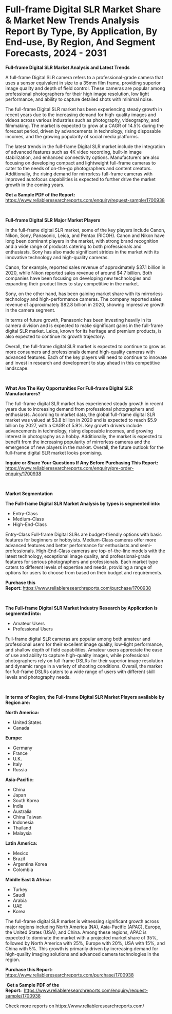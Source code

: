 <p><h1>Full-frame Digital SLR Market Share & Market New Trends Analysis Report By Type, By Application, By End-use, By Region, And Segment Forecasts, 2024 - 2031</h1></p><p><strong>Full-frame Digital SLR Market Analysis and Latest Trends</strong></p>
<p><p>A full-frame Digital SLR camera refers to a professional-grade camera that uses a sensor equivalent in size to a 35mm film frame, providing superior image quality and depth of field control. These cameras are popular among professional photographers for their high image resolution, low light performance, and ability to capture detailed shots with minimal noise.</p><p>The full-frame Digital SLR market has been experiencing steady growth in recent years due to the increasing demand for high-quality images and videos across various industries such as photography, videography, and filmmaking. The market is expected to grow at a CAGR of 14.5% during the forecast period, driven by advancements in technology, rising disposable incomes, and the growing popularity of social media platforms.</p><p>The latest trends in the full-frame Digital SLR market include the integration of advanced features such as 4K video recording, built-in image stabilization, and enhanced connectivity options. Manufacturers are also focusing on developing compact and lightweight full-frame cameras to cater to the needs of on-the-go photographers and content creators. Additionally, the rising demand for mirrorless full-frame cameras with improved autofocus capabilities is expected to further drive the market growth in the coming years.</p></p>
<p><strong>Get a Sample PDF of the Report:&nbsp;</strong> <a href="https://www.reliableresearchreports.com/enquiry/request-sample/1700938">https://www.reliableresearchreports.com/enquiry/request-sample/1700938</a></p>
<p>&nbsp;</p>
<p><strong>Full-frame Digital SLR Major Market Players</strong></p>
<p><p>In the full-frame digital SLR market, some of the key players include Canon, Nikon, Sony, Panasonic, Leica, and Pentax (RICOH). Canon and Nikon have long been dominant players in the market, with strong brand recognition and a wide range of products catering to both professionals and enthusiasts. Sony has also made significant strides in the market with its innovative technology and high-quality cameras.</p><p>Canon, for example, reported sales revenue of approximately $37.1 billion in 2020, while Nikon reported sales revenue of around $4.7 billion. Both companies have been focusing on developing new technologies and expanding their product lines to stay competitive in the market.</p><p>Sony, on the other hand, has been gaining market share with its mirrorless technology and high-performance cameras. The company reported sales revenue of approximately $82.8 billion in 2020, showing impressive growth in the camera segment.</p><p>In terms of future growth, Panasonic has been investing heavily in its camera division and is expected to make significant gains in the full-frame digital SLR market. Leica, known for its heritage and premium products, is also expected to continue its growth trajectory.</p><p>Overall, the full-frame digital SLR market is expected to continue to grow as more consumers and professionals demand high-quality cameras with advanced features. Each of the key players will need to continue to innovate and invest in research and development to stay ahead in this competitive landscape.</p></p>
<p>&nbsp;</p>
<p><strong>What Are The Key Opportunities For Full-frame Digital SLR Manufacturers?</strong></p>
<p><p>The full-frame digital SLR market has experienced steady growth in recent years due to increasing demand from professional photographers and enthusiasts. According to market data, the global full-frame digital SLR market was valued at $3.8 billion in 2020 and is expected to reach $5.9 billion by 2027, with a CAGR of 5.9%. Key growth drivers include advancements in technology, rising disposable incomes, and growing interest in photography as a hobby. Additionally, the market is expected to benefit from the increasing popularity of mirrorless cameras and the emergence of new players in the market. Overall, the future outlook for the full-frame digital SLR market looks promising.</p></p>
<p><strong>Inquire or Share Your Questions If Any Before Purchasing This Report:</strong> <a href="https://www.reliableresearchreports.com/enquiry/pre-order-enquiry/1700938">https://www.reliableresearchreports.com/enquiry/pre-order-enquiry/1700938</a></p>
<p>&nbsp;</p>
<p><strong>Market Segmentation</strong></p>
<p><strong>The Full-frame Digital SLR Market Analysis by types is segmented into:</strong></p>
<p><ul><li>Entry-Class</li><li>Medium-Class</li><li>High-End-Class</li></ul></p>
<p><p>Entry-Class Full-frame Digital SLRs are budget-friendly options with basic features for beginners or hobbyists. Medium-Class cameras offer more advanced features and better performance for enthusiasts and semi-professionals. High-End-Class cameras are top-of-the-line models with the latest technology, exceptional image quality, and professional-grade features for serious photographers and professionals. Each market type caters to different levels of expertise and needs, providing a range of options for users to choose from based on their budget and requirements.</p></p>
<p><strong>Purchase this Report:&nbsp;</strong><a href="https://www.reliableresearchreports.com/purchase/1700938">https://www.reliableresearchreports.com/purchase/1700938</a></p>
<p>&nbsp;</p>
<p><strong>The Full-frame Digital SLR Market Industry Research by Application is segmented into:</strong></p>
<p><ul><li>Amateur Users</li><li>Professional Users</li></ul></p>
<p><p>Full-frame digital SLR cameras are popular among both amateur and professional users for their excellent image quality, low-light performance, and shallow depth of field capabilities. Amateur users appreciate the ease of use and ability to capture high-quality images, while professional photographers rely on full-frame DSLRs for their superior image resolution and dynamic range in a variety of shooting conditions. Overall, the market for full-frame DSLRs caters to a wide range of users with different skill levels and photography needs.</p></p>
<p>&nbsp;</p>
<p><strong>In terms of Region, the Full-frame Digital SLR Market Players available by Region are:</strong></p>
<p>
    <p> <strong> North America: </strong>
        <ul>
            <li>United States</li>
            <li>Canada</li>
        </ul>
        </p> 
    <p> <strong> Europe: </strong>
        <ul>
            <li>Germany</li>
            <li>France</li>
            <li>U.K.</li>
            <li>Italy</li>
            <li>Russia</li>
        </ul>
        </p> 
    <p> <strong> Asia-Pacific: </strong>
        <ul>
            <li>China</li>
            <li>Japan</li>
            <li>South Korea</li>
            <li>India</li>
            <li>Australia</li>
            <li>China Taiwan</li>
            <li>Indonesia</li>
            <li>Thailand</li>
            <li>Malaysia</li>
        </ul>
        </p> 
    <p> <strong> Latin America: </strong>
        <ul>
            <li>Mexico</li>
            <li>Brazil</li>
            <li>Argentina Korea</li>
            <li>Colombia</li>
        </ul>
        </p> 
    <p> <strong> Middle East & Africa: </strong>
        <ul>
            <li>Turkey</li>
            <li>Saudi</li>
            <li>Arabia</li>
            <li>UAE</li>
            <li>Korea</li>
        </ul>
    </p>
    </p>
<p><p>The full-frame digital SLR market is witnessing significant growth across major regions including North America (NA), Asia-Pacific (APAC), Europe, the United States (USA), and China. Among these regions, APAC is expected to dominate the market with a projected market share of 35%, followed by North America with 25%, Europe with 20%, USA with 15%, and China with 5%. This growth is primarily driven by increasing demand for high-quality imaging solutions and advanced camera technologies in the region.</p></p>
<p><strong>Purchase this Report: </strong><a href="https://www.reliableresearchreports.com/purchase/1700938">https://www.reliableresearchreports.com/purchase/1700938</a></p>
<p>&nbsp;<strong>Get a Sample PDF of the Report:&nbsp;&nbsp;</strong><a href="https://www.reliableresearchreports.com/enquiry/request-sample/1700938">https://www.reliableresearchreports.com/enquiry/request-sample/1700938</a></p>
<p><strong></strong></p>
<p>Check more reports on https://www.reliableresearchreports.com/</p>